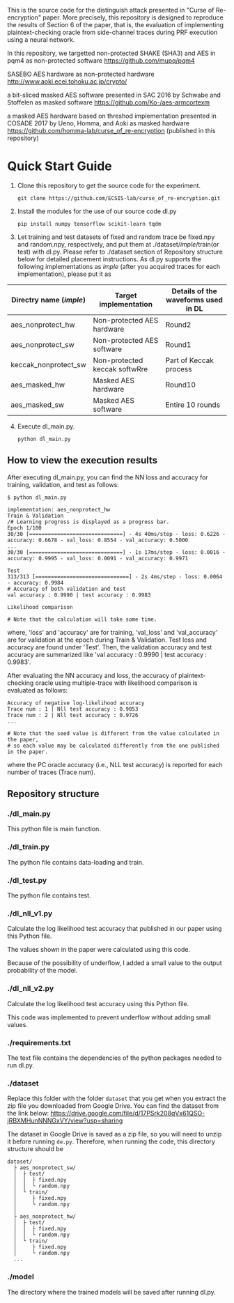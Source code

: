 This is the source code for the distinguish attack presented in "Curse of Re-encryption" paper.
More precisely, this repository is designed to reproduce the results of Section 6 of the paper, that is, the evaluation of implementing plaintext-checking oracle from side-channel traces during PRF execution using a neural network.

In this repository, we targetted
non-protected SHAKE (SHA3) and AES in pqm4 as non-protected software
https://github.com/mupq/pqm4

SASEBO AES hardware as non-protected hardware
http://www.aoki.ecei.tohoku.ac.jp/crypto/

a bit-sliced masked AES software presented in SAC 2016 by Schwabe and Stoffelen as masked software
https://github.com/Ko-/aes-armcortexm

a masked AES hardware based on threshod implementation presented in COSADE 2017 by Ueno, Homma, and Aoki as masked hardware
https://github.com/homma-lab/curse_of_re-encryption (published in this repository)

# Quick Start Guide

1. Clone this repository to get the source code for the experiment.

    ```git clone https://github.com/ECSIS-lab/curse_of_re-encryption.git```

2. Install the modules for the use of our source code dl.py

    ```pip install numpy tensorflow scikit-learn tqdm```

3. Let training and test datasets of fixed and random trace be fixed.npy and random.npy, respectively, and put them at ./dataset/_imple_/train(or test) with dl.py.
   Please refer to ./dataset section of Repository structure below for detailed placement instructions.
   As dl.py supports the following implementations as _imple_ (after you acquired traces for each implementation), please put it as
  
| Directry name (_imple_) | Target implementation | Details of the waveforms used in DL |
| -------------- | ---- | ----------- |
| aes_nonprotect_hw | Non-protected AES hardware | Round2 |
| aes_nonprotect_sw | Non-protected AES software | Round1 |
| keccak_nonprotect_sw | Non-protected keccak softwRre | Part of Keccak process | 
| aes_masked_hw | Masked AES hardware | Round10 | 
| aes_masked_sw | Masked AES software | Entire 10 rounds | 

4. Execute dl_main.py.

   ```python dl_main.py``` 
   
## How to view the execution results

After executing dl_main.py, you can find the NN loss and accuracy for training, validation, and test as follows:

```
$ python dl_main.py

implementation: aes_nonprotect_hw
Train & Validation
/# Learning progress is displayed as a progress bar.
Epoch 1/100
30/30 [==============================] - 4s 40ms/step - loss: 0.6226 - accuracy: 0.6678 - val_loss: 0.8554 - val_accuracy: 0.5000
...
30/30 [==============================] - 1s 17ms/step - loss: 0.0016 - accuracy: 0.9995 - val_loss: 0.0091 - val_accuracy: 0.9971

Test
313/313 [==============================] - 2s 4ms/step - loss: 0.0064 - accuracy: 0.9984
# Accuracy of both validation and test 
val accuracy : 0.9990 | test accuracy : 0.9983

Likelihood comparison

# Note that the calculation will take some time.
```

where, 'loss' and 'accuracy' are for training, 'val_loss' and 'val_accuracy' are for validation at the epoch during Train & Validation.
Test loss and accuracy are found under 'Test'.
Then, the validation accuracy and test accuracy are summarized like 'val accuracy : 0.9990 | test accuracy : 0.9983'.

After evaluating the NN accuracy and loss, the accuracy of plaintext-checking oracle using multiple-trace with likelihood comparison is evaluated as follows:

```
Accuracy of negative log-likelihood accuracy
Trace num : 1 | Nll test accuracy : 0.9053
Trace num : 2 | Nll test accuracy : 0.9726
...

# Note that the seed value is different from the value calculated in the paper, 
# so each value may be calculated differently from the one published in the paper.
```

where the PC oracle accuracy (i.e., NLL test accuracy) is reported for each number of traces (Trace num).


## Repository structure 
### ./dl_main.py

This python file is main function.



### ./dl_train.py

The python file contains data-loading and train.



### ./dl_test.py

The python file contains test.



### ./dl_nll_v1.py

Calculate the log likelihood test accuracy that published in our paper using this Python file.

The values shown in the paper were calculated using this code.

Because of the possibility of underflow, I added a small value to the output probability of the model.



### ./dl_nll_v2.py

Calculate the log likelihood test accuracy using this Python file.

This code was implemented to prevent underflow without adding small values.



### ./requirements.txt

The text file contains the dependencies of the python packages needed to run dl.py.



### ./dataset

Replace this folder with the folder ```dataset``` that you get when you extract the zip file you downloaded from Google Drive.
You can find the dataset from the link below:
https://drive.google.com/file/d/17PSrk208qVx61QSO-jRBXMHunNNNGxVY/view?usp=sharing

The dataset in Google Drive is saved as a zip file, so you will need to unzip it before running ```de.py```.
Therefore, when running the code, this directory structure should be

```
dataset/
  ├ aes_nonprotect_sw/
  │  ├ test/
  │  │  ├ fixed.npy
  │  │  └ random.npy
  │  └ train/
  │     ├ fixed.npy
  │     └ random.npy
  │
  ├ aes_nonprotect_hw/
  │  ├ test/
  │  │  ├ fixed.npy
  │  │  └ random.npy
  │  └ train/
  │     ├ fixed.npy
  │     └ random.npy
  ...
```
  
  
  
### ./model

The directory where the trained models will be saved after running dl.py.
